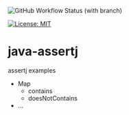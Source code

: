 ![GitHub Workflow Status (with branch)](https://img.shields.io/github/actions/workflow/status/claudioaltamura/java-assertj/build-gradle-project.yml?branch=main)

[![License: MIT](https://img.shields.io/badge/License-MIT-yellow.svg)](https://opensource.org/licenses/MIT)

# java-assertj
assertj examples

* Map
    * contains
    * doesNotContains
* ...
